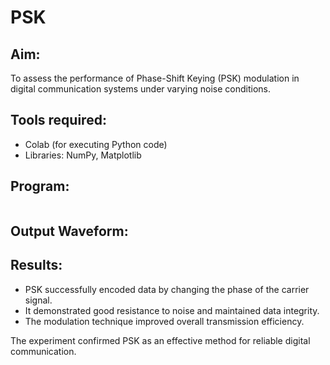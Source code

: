 # PSK
## Aim:
  To assess the performance of Phase-Shift Keying (PSK) modulation in digital communication systems under varying noise conditions.
## Tools required:

  * Colab (for executing Python code)
  * Libraries: NumPy, Matplotlib
    
## Program:
~~~
~~~

## Output Waveform:

## Results:
  * PSK successfully encoded data by changing the phase of the carrier signal.
  * It demonstrated good resistance to noise and maintained data integrity.
  * The modulation technique improved overall transmission efficiency.

The experiment confirmed PSK as an effective method for reliable digital communication.
